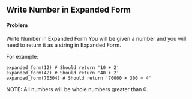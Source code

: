 ## Write Number in Expanded Form

#### Problem

Write Number in Expanded Form
You will be given a number and you will need to return it as a string in Expanded Form.

For example:
```
expanded_form(12) # Should return '10 + 2'
expanded_form(42) # Should return '40 + 2'
expanded_form(70304) # Should return '70000 + 300 + 4'
```
NOTE: All numbers will be whole numbers greater than 0.


